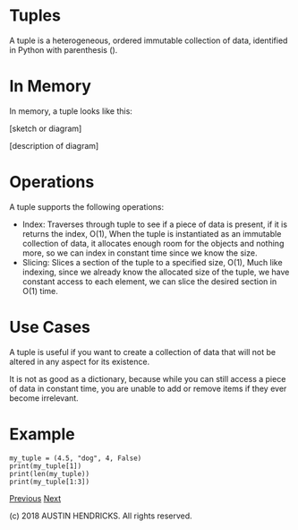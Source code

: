 # Tuples

A tuple is a heterogeneous, ordered immutable collection of data, identified in Python with parenthesis ().

# In Memory

In memory, a tuple looks like this:

\[sketch or diagram\]

\[description of diagram\]

# Operations

A tuple supports the following operations:

* Index: Traverses through tuple to see if a piece of data is present, if it is returns the index, O(1), When the tuple is instantiated as an immutable collection of data, it allocates enough room for the objects and nothing more, so we can index in constant time since we know the size.
* Slicing: Slices a section of the tuple to a specified size, O(1), Much like indexing, since we already know the allocated size of the tuple, we have constant access to each element, we can slice the desired section in O(1) time.

# Use Cases

A tuple is useful if you want to create a collection of data that will not be altered in any aspect for its existence.

It is not as good as a dictionary, because while you can still access a piece of data in constant time, you are unable to add or remove items if they ever become irrelevant.

# Example

```
my_tuple = (4.5, "dog", 4, False)
print(my_tuple[1])
print(len(my_tuple))
print(my_tuple[1:3])
```

[Previous](deque.md) [Next](linked_list.md)

(c) 2018 AUSTIN HENDRICKS. All rights reserved.
